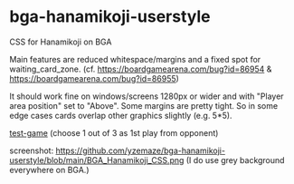 # bga-hanamikoji-userstyle
CSS for Hanamikoji on BGA

Main features are reduced whitespace/margins and a fixed spot for waiting_card_zone.
(cf. https://boardgamearena.com/bug?id=86954 & https://boardgamearena.com/bug?id=86955)

It should work fine on windows/screens 1280px or wider and with "Player area position" set to "Above". Some margins are pretty tight. So in some edge cases cards overlap other graphics slightly (e.g. 5*5).

<a href="https://boardgamearena.com/archive/replay/230419-1000/?table=369789824&player=1259869&comments=1259869;">test-game</a> (choose 1 out of 3 as 1st play from opponent)

screenshot: https://github.com/yzemaze/bga-hanamikoji-userstyle/blob/main/BGA_Hanamikoji_CSS.png
(I do use grey background everywhere on BGA.)
